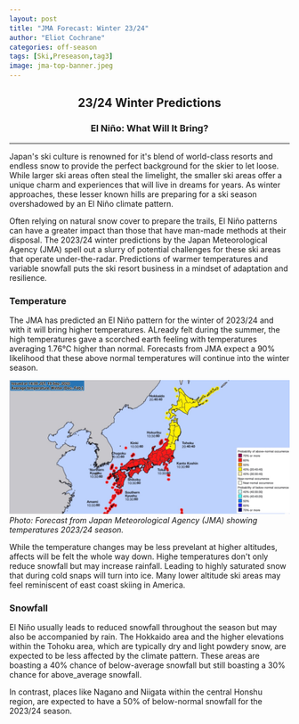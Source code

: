 ```yaml
---
layout: post
title: "JMA Forecast: Winter 23/24"
author: "Eliot Cochrane"
categories: off-season
tags: [Ski,Preseason,tag3]
image: jma-top-banner.jpeg
---
```


## <center>23/24 Winter Predictions</center>
### <center>El Niño: What Will It Bring?</center>

***

Japan's ski culture is renowned for it's blend of world-class resorts and endless snow to provide the perfect background for the skier to let loose. While larger ski areas often steal the limelight, the smaller ski areas offer a unique charm and experiences that will live in dreams for years. As winter approaches, these lesser known hills are preparing for a ski season overshadowed by an El Niño climate pattern.

Often relying on natural snow cover to prepare the trails, El Niño patterns can have a greater impact than those that have man-made methods at their disposal. The 2023/24 winter predictions by the Japan Meteorological Agency (JMA) spell out a slurry of potential challenges for these ski areas that operate under-the-radar. Predictions of warmer temperatures and variable snowfall puts the ski resort business in a mindset of adaptation and resilience.

### Temperature

The JMA has predicted an El Niño pattern for the winter of 2023/24 and with it will bring higher temperatures. ALready felt during the summer, the high temperatures gave a scorched earth feeling with temperatures averaging 1.76°C higher than normal. Forecasts from JMA expect a 90% likelihood that these above normal temperatures will continue into the winter season.

![Screenshot taken from Japan Meteorological Agency showing temperature forecast.](/assets/img/seasonal-temp-23-24.jpeg)
*Photo: Forecast from Japan Meteorological Agency (JMA) showing temperatures 2023/24 season.*

While the temperature changes may be less prevelant at higher altitudes, affects will be felt the whole way down. Highe temperatures don't only reduce snowfall but may increase rainfall. Leading to highly saturated snow that during cold snaps will turn into ice. Many lower altitude ski areas may feel reminiscent of east coast skiing in America.

### Snowfall

El Niño usually leads to reduced snowfall throughout the season but may also be accompanied by rain. The Hokkaido area and the higher elevations within the Tohoku area, which are typically dry and light powdery snow, are expected to be less affected by the climate pattern. These areas are boasting a 40% chance of below-average snowfall but still boasting a 30% chance for above_average snowfall.

In contrast, places like Nagano and Niigata within the central Honshu region, are expected to have a 50% of below-normal snowfall for the 2023/24 season.